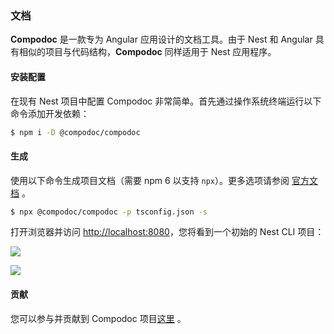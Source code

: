 ### 文档

**Compodoc** 是一款专为 Angular 应用设计的文档工具。由于 Nest 和 Angular 具有相似的项目与代码结构，**Compodoc** 同样适用于 Nest 应用程序。

#### 安装配置

在现有 Nest 项目中配置 Compodoc 非常简单。首先通过操作系统终端运行以下命令添加开发依赖：

```bash
$ npm i -D @compodoc/compodoc
```

#### 生成

使用以下命令生成项目文档（需要 npm 6 以支持 `npx`）。更多选项请参阅 [官方文档](https://compodoc.app/guides/usage.html) 。

```bash
$ npx @compodoc/compodoc -p tsconfig.json -s
```

打开浏览器并访问 [http://localhost:8080](http://localhost:8080)，您将看到一个初始的 Nest CLI 项目：

![](/assets/documentation-compodoc-1.jpg)

![](/assets/documentation-compodoc-2.jpg)

#### 贡献

您可以参与并贡献到 Compodoc 项目[这里](https://github.com/compodoc/compodoc) 。